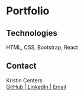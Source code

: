 # Portfolio

## Technologies

HTML, CSS, Bootstrap, React

## Contact

Kristin Centers<br>
<a href="https://github.com/kristincenters"> GitHub | </a>
<a href="https://www.linkedin.com/in/kristincenters">LinkedIn | </a>
<a href="mailto:kristincenters@gmail.com">Email</a>
